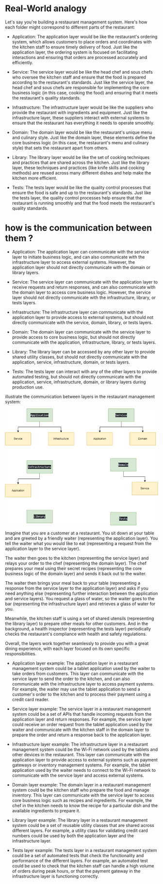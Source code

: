# Real-World analogy 

Let's say you're building a restaurant management system. Here's how each folder might correspond to different parts of the restaurant:

- Application: The application layer would be like the restaurant's ordering system, which allows customers to place orders and coordinates with the kitchen staff to ensure timely delivery of food. Just like the application layer, the ordering system is focused on facilitating interactions and ensuring that orders are processed accurately and efficiently.

- Service: The service layer would be like the head chef and sous chefs who oversee the kitchen staff and ensure that the food is prepared according to the restaurant's standards. Just like the service layer, the head chef and sous chefs are responsible for implementing the core business logic (in this case, cooking the food) and ensuring that it meets the restaurant's quality standards.

- Infrastructure: The infrastructure layer would be like the suppliers who provide the restaurant with ingredients and equipment. Just like the infrastructure layer, these suppliers interact with external systems to ensure that the restaurant has everything it needs to operate smoothly.

- Domain: The domain layer would be like the restaurant's unique menu and culinary style. Just like the domain layer, these elements define the core business logic (in this case, the restaurant's menu and culinary style) that sets the restaurant apart from others.

- Library: The library layer would be like the set of cooking techniques and practices that are shared across the kitchen. Just like the library layer, these techniques and practices (like knife skills and cooking methods) are reused across many different dishes and help make the kitchen more efficient.

- Tests: The tests layer would be like the quality control processes that ensure the food is safe and up to the restaurant's standards. Just like the tests layer, the quality control processes help ensure that the restaurant is running smoothly and that the food meets the restaurant's quality standards.

# how is the communication between them ? 

- Application: The application layer can communicate with the service layer to initiate business logic, and can also communicate with the infrastructure layer to access external systems. However, the application layer should not directly communicate with the domain or library layers.

- Service: The service layer can communicate with the application layer to receive requests and return responses, and can also communicate with the domain layer to access core business logic. However, the service layer should not directly communicate with the infrastructure, library, or tests layers.

- Infrastructure: The infrastructure layer can communicate with the application layer to provide access to external systems, but should not directly communicate with the service, domain, library, or tests layers.

- Domain: The domain layer can communicate with the service layer to provide access to core business logic, but should not directly communicate with the application, infrastructure, library, or tests layers.

- Library: The library layer can be accessed by any other layer to provide shared utility classes, but should not directly communicate with the application, service, infrastructure, domain, or tests layers.

- Tests: The tests layer can interact with any of the other layers to provide automated testing, but should not directly communicate with the application, service, infrastructure, domain, or library layers during production use.



 illustrate the communication between layers in the restaurant management system:


<p align="center"><img src="img/communication-diagran-between-layers.drawio.png" ></p>

Imagine that you are a customer at a restaurant. You sit down at your table and are greeted by a friendly waiter (representing the application layer). You tell the waiter what you would like to eat (representing a request from the application layer to the service layer).

The waiter then goes to the kitchen (representing the service layer) and relays your order to the chef (representing the domain layer). The chef prepares your meal using their secret recipes (representing the core business logic of the domain layer) and sends it back out to the waiter.

The waiter then brings your meal back to your table (representing a response from the service layer to the application layer) and asks if you need anything else (representing further interaction between the application and service layers). You request a glass of water, so the waiter goes to the bar (representing the infrastructure layer) and retrieves a glass of water for you.

Meanwhile, the kitchen staff is using a set of shared utensils (representing the library layer) to prepare other meals for other customers. And in the background, a health inspector (representing the tests layer) periodically checks the restaurant's compliance with health and safety regulations.

Overall, the layers work together seamlessly to provide you with a great dining experience, with each layer focused on its own specific responsibilities.


- Application layer example: The application layer in a restaurant management system could be a tablet application used by the waiter to take orders from customers. This layer can communicate with the service layer to send the order to the kitchen, and can also communicate with the infrastructure layer to access payment systems. For example, the waiter may use the tablet application to send a customer's order to the kitchen and to process their payment using a credit card reader.

- Service layer example: The service layer in a restaurant management system could be a set of APIs that handle incoming requests from the application layer and return responses. For example, the service layer could receive an order request from the tablet application used by the waiter and communicate with the kitchen staff in the domain layer to prepare the order and return a response back to the application layer.

- Infrastructure layer example: The infrastructure layer in a restaurant management system could be the Wi-Fi network used by the tablets and other devices in the restaurant. This layer can communicate with the application layer to provide access to external systems such as payment gateways or inventory management systems. For example, the tablet application used by the waiter needs to connect to the Wi-Fi network to communicate with the service layer and access external systems.

- Domain layer example: The domain layer in a restaurant management system could be the kitchen staff who prepare the food and manage inventory. This layer can communicate with the service layer to access core business logic such as recipes and ingredients. For example, the chef in the kitchen needs to know the recipe for a particular dish and the available ingredients to prepare it.

- Library layer example: The library layer in a restaurant management system could be a set of reusable utility classes that are shared across different layers. For example, a utility class for validating credit card numbers could be used by both the application layer and the infrastructure layer.

- Tests layer example: The tests layer in a restaurant management system could be a set of automated tests that check the functionality and performance of the different layers. For example, an automated test could be used to check that the kitchen staff can handle a high volume of orders during peak hours, or that the payment gateway in the infrastructure layer is functioning correctly.